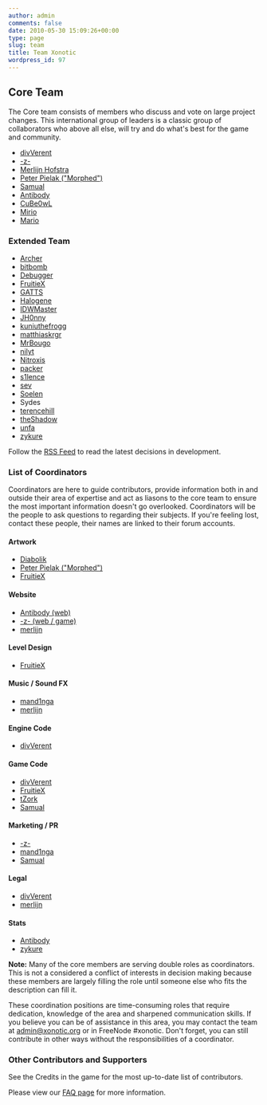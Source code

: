 ```yaml
---
author: admin
comments: false
date: 2010-05-30 15:09:26+00:00
type: page
slug: team
title: Team Xonotic
wordpress_id: 97
---
```


## Core Team

The Core team consists of members who discuss and vote on large project changes. This international group of leaders is a classic group of collaborators who above all else, will try and do what's best for the game and community.
	
  * [divVerent](http://forums.xonotic.org/member.php?action=profile&uid=4)
  * [-z-](http://forums.xonotic.org/member.php?action=profile&uid=1)
  * [Merlijn Hofstra](http://forums.xonotic.org/member.php?action=profile&uid=34)
  * [Peter Pielak ("Morphed")](http://forums.xonotic.org/member.php?action=profile&uid=8)
  * [Samual](http://forums.xonotic.org/member.php?action=profile&uid=164)
  * [Antibody](http://forums.xonotic.org/member.php?action=profile&uid=530)
  * [CuBe0wL](http://forums.xonotic.org/member.php?action=profile&uid=15)
  * [Mirio](http://forums.xonotic.org/member.php?action=profile&uid=213)
  * [Mario](http://forums.xonotic.org/member.php?action=profile&uid=1258)

### Extended Team

  * [Archer](http://forums.xonotic.org/member.php?action=profile&uid=3351)
  * [bitbomb](http://forums.xonotic.org/member.php?action=profile&uid=446)
  * [Debugger](http://forums.xonotic.org/member.php?action=profile&uid=222)
  * [FruitieX](http://forums.xonotic.org/member.php?action=profile&uid=29)
  * [GATTS](http://forums.xonotic.org/member.php?action=profile&uid=4680)
  * [Halogene](http://forums.xonotic.org/member.php?action=profile&uid=53)
  * [IDWMaster](http://forums.xonotic.org/member.php?action=profile&uid=574)
  * [JH0nny](http://forums.xonotic.org/member.php?action=profile&uid=4193)
  * [kuniuthefrogg](http://forums.xonotic.org/member.php?action=profile&uid=184)
  * [matthiaskrgr](http://forums.xonotic.org/member.php?action=profile&uid=2969)
  * [MrBougo](http://forums.xonotic.org/member.php?action=profile&uid=30)
  * [nilyt](http://forums.xonotic.org/member.php?action=profile&uid=842)
  * [Nitroxis](http://forums.xonotic.org/member.php?action=profile&uid=1003)
  * [packer](http://forums.xonotic.org/member.php?action=profile&uid=373)
  * [s1lence](http://forums.xonotic.org/member.php?action=profile&uid=1879)
  * [sev](http://forums.xonotic.org/member.php?action=profile&uid=46)
  * [Soelen](http://forums.xonotic.org/member.php?action=profile&uid=813)
  * Sydes
  * [terencehill](http://forums.xonotic.org/member.php?action=profile&uid=620)
  * [theShadow](http://forums.xonotic.org/member.php?action=profile&uid=153)
  * [unfa](http://forums.xonotic.org/member.php?action=profile&uid=234)
  * [zykure](http://forums.xonotic.org/member.php?action=profile&uid=3578)


Follow the [RSS Feed](http://xonpickbot.designxenon.com:27500/feed) to read the latest decisions in development.

### List of Coordinators

Coordinators are here to guide contributors, provide information both in and outside their area of expertise and act as liasons to the core team to ensure the most important information doesn't go overlooked. Coordinators will be the people to ask questions to regarding their subjects. If you're feeling lost, contact these people, their names are linked to their forum accounts.

#### Artwork
	
  * [Diabolik](http://forums.xonotic.org/member.php?action=profile&uid=14)
  * [Peter Pielak ("Morphed")](http://forums.xonotic.org/member.php?action=profile&uid=8)
  * [FruitieX](http://forums.xonotic.org/member.php?action=profile&uid=29)

#### Website
	
  * [Antibody (web)](http://forums.xonotic.org/member.php?action=profile&uid=530)
  * [-z- (web / game)](http://forums.xonotic.org/member.php?action=profile&uid=1)
  * [merlijn](http://forums.xonotic.org/member.php?action=profile&uid=34)

#### Level Design
	
  * [FruitieX](http://forums.xonotic.org/member.php?action=profile&uid=29)

#### Music / Sound FX
	
  * [mand1nga](http://forums.xonotic.org/member.php?action=profile&uid=13)
  * [merlijn](http://forums.xonotic.org/member.php?action=profile&uid=34)

#### Engine Code
	
  * [divVerent](http://forums.xonotic.org/member.php?action=profile&uid=4)

#### Game Code
	
  * [divVerent](http://forums.xonotic.org/member.php?action=profile&uid=4)
  * [FruitieX](http://forums.xonotic.org/member.php?action=profile&uid=29)
  * [tZork](http://forums.xonotic.org/member.php?action=profile&uid=39)
  * [Samual](http://forums.xonotic.org/member.php?action=profile&uid=164)

#### Marketing / PR
	
  * [-z-](http://forums.xonotic.org/member.php?action=profile&uid=1)
  * [mand1nga](http://forums.xonotic.org/member.php?action=profile&uid=13)
  * [Samual](http://forums.xonotic.org/member.php?action=profile&uid=164)

#### Legal

  * [divVerent](http://forums.xonotic.org/member.php?action=profile&uid=4)
  * [merlijn](http://forums.xonotic.org/member.php?action=profile&uid=34)

#### Stats
	
  * [Antibody](http://forums.xonotic.org/member.php?action=profile&uid=530)
  * [zykure](http://forums.xonotic.org/member.php?action=profile&uid=3578)

**Note:** Many of the core members are serving double roles as coordinators. This is not a considered a conflict of interests in decision making because these members are largely filling the role until someone else who fits the description can fill it.

These coordination positions are time-consuming roles that require dedication, knowledge of the area and sharpened communication skills. If you believe you can be of assistance in this area, you may contact the team at [admin@xonotic.org](mailto:admin@xonotic.org) or in FreeNode #xonotic. Don't forget, you can still contribute in other ways without the responsibilities of a coordinator.

### Other Contributors and Supporters

See the Credits in the game for the most up-to-date list of contributors.

Please view our [FAQ page](/team/faq) for more information.
